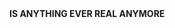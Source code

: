 <html>
  
  <head>
    <title>soufdomingo</title>
  </head>
  
  <body>
    <strong>IS ANYTHING EVER REAL ANYMORE</strong>
    
    
    
  </body>
  
</html>
